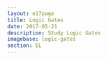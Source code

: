 ```yaml
---
layout: e17page
title: Logic Gates
date: 2017-05-21
description: Study Logic Gates
imagebase: logic-gates
section: EL
---
```


